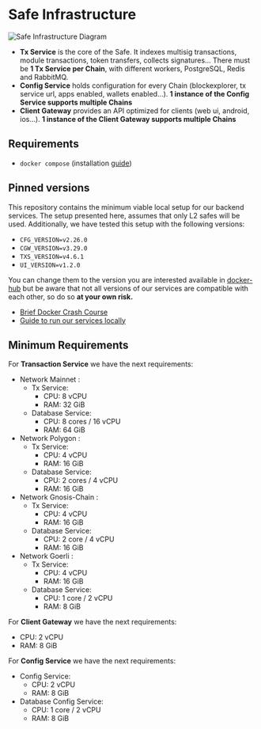 # Safe Infrastructure
![Safe Infrastructure Diagram](https://user-images.githubusercontent.com/6909403/231759528-c458d9a5-6da8-4141-9086-ff5af54c3dab.png)

- **Tx Service** is the core of the Safe. It indexes multisig transactions, module transactions, token transfers, collects signatures... There must be **1 Tx Service per Chain**, with different workers, PostgreSQL, Redis and RabbitMQ.
- **Config Service** holds configuration for every Chain (blockexplorer, tx service url, apps enabled, wallets enabled...). **1 instance of the Config Service supports multiple Chains**
- **Client Gateway** provides an API optimized for clients (web ui, android, ios...). **1 instance of the Client Gateway supports multiple Chains**

## Requirements

- `docker compose` (installation [guide](https://docs.docker.com/compose/install/))

## Pinned versions

This repository contains the minimum viable local setup for our backend services.
The setup presented here, assumes that only L2 safes will be used. Additionally, we have tested this setup with the following versions:

- `CFG_VERSION=v2.26.0`
- `CGW_VERSION=v3.29.0`
- `TXS_VERSION=v4.6.1`
- `UI_VERSION=v1.2.0`

You can change them to the version you are interested available in [docker-hub](https://hub.docker.com/u/safeglobal) but be aware that not all versions of our services are compatible with each other, so do so **at your own risk.**

- [Brief Docker Crash Course](docker_cheatsheet.md)
- [Guide to run our services locally](running_locally.md)

## Minimum Requirements

For **Transaction Service** we have the next requirements:
- Network Mainnet :
	- Tx Service:
		- CPU: 8 vCPU
		- RAM: 32 GiB
	- Database Service:
		- CPU:  8 cores / 16 vCPU
		- RAM: 64 GiB
- Network Polygon :
	- Tx Service:
		- CPU: 4 vCPU
		- RAM: 16 GiB
	- Database Service:
		- CPU: 2 cores / 4 vCPU
		- RAM: 16 GiB
- Network Gnosis-Chain :
	- Tx Service:
		- CPU: 4 vCPU
		- RAM: 16 GiB
	- Database Service:
		- CPU: 2 core / 4 vCPU
		- RAM: 16 GiB
- Network Goerli :
	- Tx Service:
		- CPU: 4 vCPU
		- RAM: 16 GiB
	- Database Service:
		- CPU: 1 core / 2 vCPU
		- RAM: 8 GiB

For **Client Gateway** we have the next requirements:
- CPU: 2 vCPU
- RAM: 8 GiB

For **Config Service** we have the next requirements:
- Config Service:
	- CPU: 2 vCPU
	-  RAM: 8 GiB
- Database Config Service:
	- CPU: 1 core / 2 vCPU
	- RAM: 8 GiB

